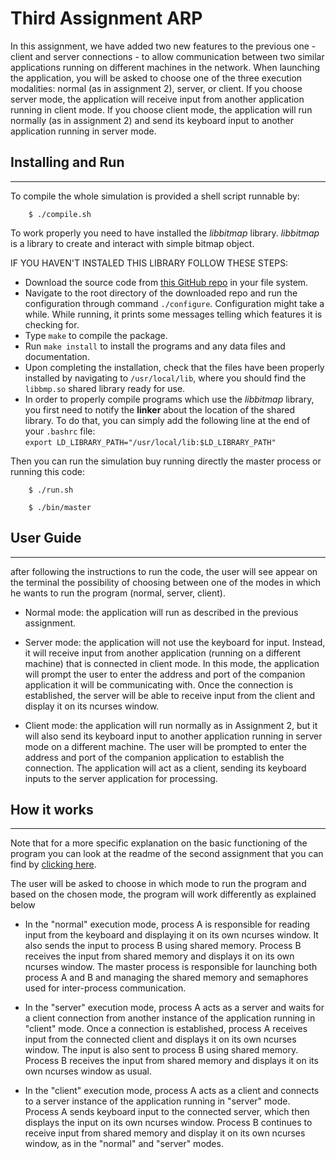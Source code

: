 # Third Assignment ARP

In this assignment, we have added two new features to the previous one - client and server connections - to allow communication between two similar applications running on different machines in the network.
When launching the application, you will be asked to choose one of the three execution modalities: normal (as in assignment 2), server, or client. If you choose server mode, the application will receive input from another application running in client mode. If you choose client mode, the application will run normally (as in assignment 2) and send its keyboard input to another application running in server mode.

## Installing and Run
----------------------
To compile the whole simulation is provided a shell script runnable by:
```
    $ ./compile.sh
```

To work properly you need to have installed the *libbitmap* library. *libbitmap* is a library to create and interact with simple bitmap object.

IF YOU HAVEN'T INSTALED THIS LIBRARY FOLLOW THESE STEPS:
* Download the source code from [this GitHub repo](https://github.com/draekko/libbitmap.git) in your file system.
* Navigate to the root directory of the downloaded repo and run the configuration through command ```./configure```. Configuration might take a while.  While running, it prints some messages telling which features it is checking for.
* Type ```make``` to compile the package.
* Run ```make install``` to install the programs and any data files and documentation.
* Upon completing the installation, check that the files have been properly installed by navigating to ```/usr/local/lib```, where you should find the ```libbmp.so``` shared library ready for use.
* In order to properly compile programs which use the *libbitmap* library, you first need to notify the **linker** about the location of the shared library. To do that, you can simply add the following line at the end of your ```.bashrc``` file:      
```export LD_LIBRARY_PATH="/usr/local/lib:$LD_LIBRARY_PATH"```

Then you can run the simulation buy running directly the master process or running this code:
```
    $ ./run.sh
```
```
    $ ./bin/master
```
## User Guide
----------------------
after following the instructions to run the code, the user will see appear on the terminal the possibility of choosing between one of the modes in which he wants to run the program (normal, server, client).

* Normal mode: the application will run as described in the previous assignment.

* Server mode: the application will not use the keyboard for input. Instead, it will receive input from another application (running on a different machine) that is connected in client mode. In this mode, the application will prompt the user to enter the address and port of the companion application it will be communicating with. Once the connection is established, the server will be able to receive input from the client and display it on its ncurses window.

* Client mode: the application will run normally as in Assignment 2, but it will also send its keyboard input to another application running in server mode on a different machine. The user will be prompted to enter the address and port of the companion application to establish the connection. The application will act as a client, sending its keyboard inputs to the server application for processing.


## How it works
----------------------
Note that for a more specific explanation on the basic functioning of the program you can look at the readme of the second assignment that you can find by [clicking here](https://github.com/Massimo-Carlini/ARP_Second_Assignment).

The user will be asked to choose in which mode to run the program and based on the chosen mode, the program will work differently as explained below

* In the "normal" execution mode, process A is responsible for reading input from the keyboard and displaying it on its own ncurses window. It also sends the input to process B using shared memory. Process B receives the input from shared memory and displays it on its own ncurses window. The master process is responsible for launching both process A and B and managing the shared memory and semaphores used for inter-process communication.

* In the "server" execution mode, process A acts as a server and waits for a client connection from another instance of the application running in "client" mode. Once a connection is established, process A receives input from the connected client and displays it on its own ncurses window. The input is also sent to process B using shared memory. Process B receives the input from shared memory and displays it on its own ncurses window as usual.

* In the "client" execution mode, process A acts as a client and connects to a server instance of the application running in "server" mode. Process A sends keyboard input to the connected server, which then displays the input on its own ncurses window. Process B continues to receive input from shared memory and display it on its own ncurses window, as in the "normal" and "server" modes.
